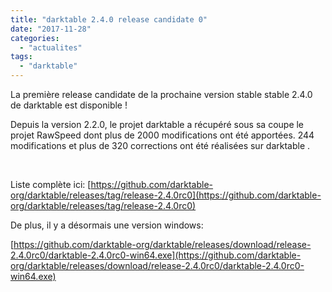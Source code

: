 ```yaml
---
title: "darktable 2.4.0 release candidate 0"
date: "2017-11-28"
categories: 
  - "actualites"
tags: 
  - "darktable"
---
```


La première release candidate de la prochaine version stable stable 2.4.0 de darktable est disponible !

Depuis la version 2.2.0, le projet darktable a récupéré sous sa coupe le projet RawSpeed dont plus de 2000 modifications ont été apportées. 244 modifications et plus de 320 corrections ont été réalisées sur darktable .

 

Liste complète ici: [https://github.com/darktable-org/darktable/releases/tag/release-2.4.0rc0](https://github.com/darktable-org/darktable/releases/tag/release-2.4.0rc0)

De plus, il y a désormais une version windows:

[https://github.com/darktable-org/darktable/releases/download/release-2.4.0rc0/darktable-2.4.0rc0-win64.exe](https://github.com/darktable-org/darktable/releases/download/release-2.4.0rc0/darktable-2.4.0rc0-win64.exe)
